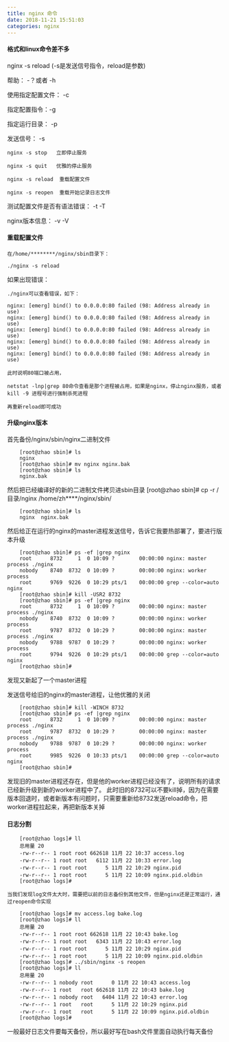 ```yaml
---
title: nginx 命令
date: 2018-11-21 15:51:03
categories: nginx
---
```


#### 格式和linux命令差不多

nginx -s reload (-s是发送信号指令，reload是参数)

帮助： -？或者 -h

使用指定配置文件： -c

指定配置指令：-g

指定运行目录： -p

发送信号： -s

    nginx -s stop   立即停止服务

    nginx -s quit   优雅的停止服务

    nginx -s reload  重载配置文件

    nginx -s reopen  重载开始记录日志文件

测试配置文件是否有语法错误： -t -T

nginx版本信息： -v -V


#### 重载配置文件

    在/home/********/nginx/sbin目录下：

    ./nginx -s reload

如果出现错误：

    ./nginx可以查看错误，如下：

    nginx: [emerg] bind() to 0.0.0.0:80 failed (98: Address already in use)
    nginx: [emerg] bind() to 0.0.0.0:80 failed (98: Address already in use)
    nginx: [emerg] bind() to 0.0.0.0:80 failed (98: Address already in use)
    nginx: [emerg] bind() to 0.0.0.0:80 failed (98: Address already in use)
    nginx: [emerg] bind() to 0.0.0.0:80 failed (98: Address already in use)
    
    此时说明80端口被占用，

    netstat -lnp|grep 80命令查看是那个进程被占用，如果是nginx，停止nginx服务，或者kill -9 进程号进行强制杀死进程

    再重新reload即可成功

#### 升级nginx版本

首先备份/nginx/sbin/nginx二进制文件

        [root@zhao sbin]# ls
        nginx
        [root@zhao sbin]# mv nginx nginx.bak
        [root@zhao sbin]# ls
        nginx.bak 

然后把已经编译好的新的二进制文件拷贝进sbin目录
        [root@zhao sbin]# cp -r /目录/nginx /home/zh****/nginx/sbin/

        [root@zhao sbin]# ls
        nginx  nginx.bak

然后给正在运行的nginx的master进程发送信号，告诉它我要热部署了，要进行版本升级

        [root@zhao sbin]# ps -ef |grep nginx
        root      8732     1  0 10:09 ?        00:00:00 nginx: master process ./nginx
        nobody    8740  8732  0 10:09 ?        00:00:00 nginx: worker process
        root      9769  9226  0 10:29 pts/1    00:00:00 grep --color=auto nginx
        [root@zhao sbin]# kill -USR2 8732
        [root@zhao sbin]# ps -ef |grep nginx
        root      8732     1  0 10:09 ?        00:00:00 nginx: master process ./nginx
        nobody    8740  8732  0 10:09 ?        00:00:00 nginx: worker process
        root      9787  8732  0 10:29 ?        00:00:00 nginx: master process ./nginx
        nobody    9788  9787  0 10:29 ?        00:00:00 nginx: worker process
        root      9794  9226  0 10:29 pts/1    00:00:00 grep --color=auto nginx
        [root@zhao sbin]# 

发现又新起了一个master进程

发送信号给旧的nginx的master进程，让他优雅的关闭

        [root@zhao sbin]# kill -WINCH 8732
        [root@zhao sbin]# ps -ef |grep nginx
        root      8732     1  0 10:09 ?        00:00:00 nginx: master process ./nginx
        root      9787  8732  0 10:29 ?        00:00:00 nginx: master process ./nginx
        nobody    9788  9787  0 10:29 ?        00:00:00 nginx: worker process
        root      9985  9226  0 10:33 pts/1    00:00:00 grep --color=auto nginx
        [root@zhao sbin]# 

发现旧的master进程还存在，但是他的worker进程已经没有了，说明所有的请求已经新升级到新的worker进程中了。
此时旧的8732可以不要kill掉，因为在需要版本回退时，或者新版本有问题时，只需要重新给8732发送reload命令，把worker进程拉起来，再把新版本关掉


#### 日志分割

        [root@zhao logs]# ll
        总用量 20
        -rw-r--r-- 1 root root 662618 11月 22 10:37 access.log
        -rw-r--r-- 1 root root   6112 11月 22 10:33 error.log
        -rw-r--r-- 1 root root      5 11月 22 10:29 nginx.pid
        -rw-r--r-- 1 root root      5 11月 22 10:09 nginx.pid.oldbin
        [root@zhao logs]# 

    当我们发现log文件太大时，需要把以前的日志备份到其他文件，但是nginx还是正常运行，通过reopen命令实现

        [root@zhao logs]# mv access.log bake.log
        [root@zhao logs]# ll
        总用量 20
        -rw-r--r-- 1 root root 662618 11月 22 10:43 bake.log
        -rw-r--r-- 1 root root   6343 11月 22 10:43 error.log
        -rw-r--r-- 1 root root      5 11月 22 10:29 nginx.pid
        -rw-r--r-- 1 root root      5 11月 22 10:09 nginx.pid.oldbin
        [root@zhao logs]# ../sbin/nginx -s reopen
        [root@zhao logs]# ll
        总用量 20
        -rw-r--r-- 1 nobody root      0 11月 22 10:43 access.log
        -rw-r--r-- 1 root   root 662618 11月 22 10:43 bake.log
        -rw-r--r-- 1 nobody root   6404 11月 22 10:43 error.log
        -rw-r--r-- 1 root   root      5 11月 22 10:29 nginx.pid
        -rw-r--r-- 1 root   root      5 11月 22 10:09 nginx.pid.oldbin
        [root@zhao logs]# 

一般最好日志文件要每天备份，所以最好写在bash文件里面自动执行每天备份

        
